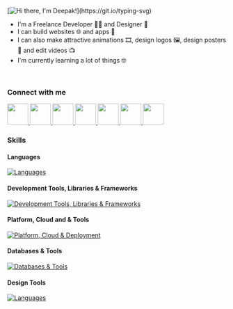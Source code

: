 [![Hi there, I'm Deepak!](https://readme-typing-svg.demolab.com?font=Inter+Tight&weight=600&size=30&duration=2500&pause=1000&color=0078D7&vCenter=true&width=435&lines=Hi+there%2C+I'm+Deepak!)](https://git.io/typing-svg)

- I'm a Freelance Developer 👨‍💻 and Designer 🎨
- I can build websites 🌐 and apps 📱
- I can also make attractive animations 🎞️, design logos 🖼️, design posters 📜 and edit videos 📺
- I'm currently learning a lot of things 🤓

<br/>

### Connect with me

<a href="https://twitter.com/ExultTechTV" target="_blank">
	<img src="https://uxwing.com/wp-content/themes/uxwing/download/brands-and-social-media/twitter-app-icon.svg" width="48" height="48"></img>
</a>
<a href="https://instagram.com/dpak.b" target="_blank">
	<img src="https://uxwing.com/wp-content/themes/uxwing/download/brands-and-social-media/ig-instagram-icon.svg" width="48" height="48"></img>
</a>
<a href="https://threads.net/@dpak.b" target="_blank">
	<img src="https://uxwing.com/wp-content/themes/uxwing/download/brands-and-social-media/threads-app-icon.svg"  width="48" height="48"></img>
</a>
<a href="https://facebook.com/ExultTechTV" target="_blank">
	<img src="https://uxwing.com/wp-content/themes/uxwing/download/brands-and-social-media/facebook-square-icon.svg" width="48" height="48"></img>
</a>
<a href="https://linkedin.com/in/Deepak-Balaraman" target="_blank">
	<img src="https://uxwing.com/wp-content/themes/uxwing/download/brands-and-social-media/linkedin-app-icon.svg" width="48" height="48"></img>
</a>
<a href="https://t.me/dpakb" target="_blank">
	<img src="https://uxwing.com/wp-content/themes/uxwing/download/brands-and-social-media/telegram-icon.svg" width="48" height="48"></img>
</a>
<a href="mailto:deepakbalaraman22@gmail.com" target="_blank">
	<img src="https://uxwing.com/wp-content/themes/uxwing/download/brands-and-social-media/gmail-icon.svg" width="48" height="48"></img>
</a>

<br/>

### Skills

#### Languages

[![Languages](https://skillicons.dev/icons?i=c,cpp,js,py,java,ts&perline=6)](https://skillicons.dev)

#### Development Tools, Libraries & Frameworks

[![Development Tools, Libraries & Frameworks](https://skillicons.dev/icons?i=nextjs,react,tailwind,html,css,express,nodejs,bun,androidstudio,electron,jquery,selenium&perline=6)](https://skillicons.dev)

#### Platform, Cloud and & Tools

[![Platform, Cloud & Deployment](https://skillicons.dev/icons?i=linux,nginx,aws,vercel,netlify,firebase,docker,kubernetes,git,github,postman,vscode&perline=6)](https://skillicons.dev)

#### Databases & Tools

[![Databases & Tools](https://skillicons.dev/icons?i=mongodb,postgres,mysql,prisma&perline=6)](https://skillicons.dev)

#### Design Tools

[![Languages](https://skillicons.dev/icons?i=ae,pr,ps,ai,figma&perline=6)](https://skillicons.dev)
